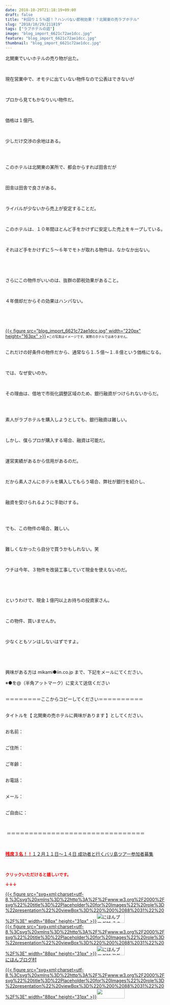 ```yaml
---
date: 2018-10-29T21:18:19+09:00
draft: false
title: "利回り１５％超！？ハンパない節税効果！？北関東の売ラブホテル"
slug: "2018/10/29/211819"
tags: ["ラブホテルの話"]
image: "blog_import_6621c72ae1dcc.jpg"
feature: "blog_import_6621c72ae1dcc.jpg"
thumbnail: "blog_import_6621c72ae1dcc.jpg"
---
```

<p>北関東でいいホテルの売り物が出た。</p><p> </p><p>現在営業中で、オモテに出ていない物件なので公表はできないが</p><p> </p><p>プロから見てもかなりいい物件だ。</p><p> </p><p>価格は１億円。</p><p> </p><p>少しだけ交渉の余地はある。</p><p> </p><p><br/>このホテルは北関東の某所で、都会からすれば田舎だが</p><p> </p><p>田舎は田舎で良さがある。</p><p> </p><p>ライバルが少ないから売上が安定することだ。</p><p> </p><p>このホテルは、１０年間ほとんど手をかけずに安定した売上をキープしている。</p><p> </p><p>それほど手をかけずに５～６年でモトが取れる物件は、なかなか出ない。</p><p> </p><p> </p><p>さらにこの物件がいいのは、抜群の節税効果があること。</p><p> </p><p>４年償却だからその効果はハンパない。</p><p> </p><p> </p><p><a href="blog_import_6621c72ae1dcc.jpg">{{< figure src="blog_import_6621c72ae1dcc.jpg" width="220px" height="163px" >}}</a><span style="font-size: 0.7em;"> ※この写真はイメージです。実際のホテルではありません。</span></p><p><br/>これだけの好条件の物件だから、通常なら１.５億～１.８億という価格になる。</p><p> </p><p>では、なぜ安いのか。</p><p> </p><p>その理由は、借地で市街化調整区域のため、銀行融資がつけられないからだ。</p><p> </p><p><br/>素人がラブホテルを購入しようとしても、銀行融資は難しい。</p><p> </p><p>しかし、僕らプロが購入する場合、融資は可能だ。</p><p> </p><p>運営実績があるから信用があるのだ。</p><p> </p><p>だから素人さんにホテルを購入してもらう場合、弊社が銀行を紹介し、</p><p> </p><p>融資を受けられるように手助けする。</p><p> </p><p><br/>でも、この物件の場合、難しい。</p><p> </p><p>難しくなかったら自分で買うかもしれない。笑</p><p> </p><p>ウチは今年、３物件を改装工事していて現金を使えないのだ。</p><p> </p><p> </p><p>というわけで、現金１億円以上お持ちの投資家さん。</p><p> </p><p>この物件、買いませんか。</p><p> </p><p>少なくともソンはしないはずですよ。</p><p> </p><p> </p><p>興味がある方は mikami●iin.co.jp まで、下記をメールにてください。</p><p>※●を@（半角アットマーク）に変えて送信ください</p><p><br/>＝＝＝＝＝＝＝＝ここからコピーしてください＝＝＝＝＝＝＝＝＝＝</p><p><br/>タイトルを【 北関東の売ホテルに興味があります 】としてください。</p><p><br/>お名前：</p><p><br/>ご住所：</p><p><br/>ご年齢：</p><p><br/>お電話：</p><p><br/>メール：</p><p><br/>ご自由に：</p><p> </p><p> ＝＝＝＝＝＝＝＝＝＝＝＝＝＝＝＝＝＝＝＝＝＝＝＝＝＝＝＝＝＝＝</p><p> </p><p><a href="https://ameblo.jp/baliclub/entry-12410059910.html" target="_blank"><span style="font-weight: bold;"><span style="color: rgb(255, 0, 0);">残席３名！！</span></span>１２月１１日～１４日 成功者と行くバリ島ツアー参加者募集</a></p><p> </p><p><font color="#ff0000" size="2"><strong>クリックいただけると嬉しいです。</strong></font></p><p><font color="#ff0000" size="2"><strong>↓↓↓</strong></font></p><p><a href="ranking.html?p_cid=01260127" id="&amp;blogmura_banner" target="_blank">{{< figure src="svg+xml;charset=utf-8,%3Csvg%20xmlns%3D%22http%3A%2F%2Fwww.w3.org%2F2000%2Fsvg%22%20title%3D%22Placeholder%20for%20Images%22%20role%3D%22presentation%22%20viewBox%3D%220%200%2088%2031%22%20%2F%3E" width="88px" height="31px" >}}<noscript><img alt="にほんブログ村 その他生活ブログ 不動産投資へ" border="0" height="31" src="https://img-proxy.blog-video.jp/images?url=http%3A%2F%2Flife.blogmura.com%2Fhudousantoushi%2Fimg%2Fhudousantoushi88_31.gif" width="88"></noscript></a><br/><a href="ranking.html?p_cid=01260127" target="_blank">{{< figure src="svg+xml;charset=utf-8,%3Csvg%20xmlns%3D%22http%3A%2F%2Fwww.w3.org%2F2000%2Fsvg%22%20title%3D%22Placeholder%20for%20Images%22%20role%3D%22presentation%22%20viewBox%3D%220%200%2088%2031%22%20%2F%3E" width="88px" height="31px" >}}<noscript><img alt="にほんブログ村 海外生活ブログ バリ島情報へ" border="0" height="31" src="https://img-proxy.blog-video.jp/images?url=http%3A%2F%2Foverseas.blogmura.com%2Fbali%2Fimg%2Fbali88_31.gif" width="88"></noscript></a><br/><a href="ranking.html?p_cid=01260127" target="_blank">にほんブログ村</a></p><p><a href="link.php?1804582" title="人気ブログランキングへ">{{< figure src="svg+xml;charset=utf-8,%3Csvg%20xmlns%3D%22http%3A%2F%2Fwww.w3.org%2F2000%2Fsvg%22%20title%3D%22Placeholder%20for%20Images%22%20role%3D%22presentation%22%20viewBox%3D%220%200%2088%2031%22%20%2F%3E" width="88px" height="31px" >}}<noscript><img border="0" height="31" src="https://blog.with2.net/img/banner/banner_22.gif" width="88"></noscript></a></p><p> </p>


